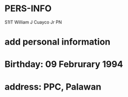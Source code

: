 # PERS-INFO
S1IT William J Cuayco Jr PN
# add personal information
# Birthday: 09 Februrary 1994
# address: PPC, Palawan
